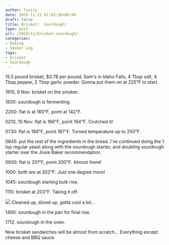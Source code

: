 ```yaml
---
author: finity
date: 2019-11-11 01:03:38+00:00
draft: false
title: Brisket!  Sourdough!
type: post
url: /2019/11/brisket-sourdough/
categories:
- Baking
- Smoker Log
tags:
- brisket
- Sourdough
---
```





15.5 pound brisket, $3.78 per pound, Sam's in Idaho Falls, 4 Tbsp salt, 4 Tbsp pepper, 2 Tbsp garlic powder.  Gonna put them on at 225℉ to start.







1810, 9 Nov: brisket on the smoker.







1830: sourdough is fermenting.







2200: flat is at 160℉, point at 142℉.







0210, 10 Nov: flat is 166℉, point 164℉.  Crutched it!







0730: flat is 186℉, point 187℉.  Turned temperature up to 250℉.







0845: put the rest of the ingredients in the bread.  I've continued doing the 1 tsp regular yeast along with the sourdough starter, and doubling sourdough starter over the Josie Baker recommendation.







0930: flat is 201℉, point 200℉.  Almost there!







1000: both are at 202℉.  Just one degree more!







1045: sourdough starting bulk rise.







1110: brisket at 203℉.  Taking it off.





![](https://blog.notmet.net/wp-content/uploads/2019/11/IMG_20191110_122650-1024x768.jpg)
Cleaned up, sliced up, gotta cool a bit...





1400: sourdough in the pan for final rise.







1712: sourdough in the oven.







Now brisket sandwiches will be almost from scratch...  Everything except cheese and BBQ sauce



